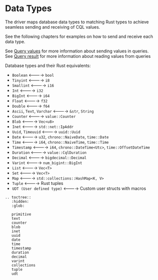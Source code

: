 # Data Types

The driver maps database data types to matching Rust types
to achieve seamless sending and receiving of CQL values.

See the following chapters for examples on how to send and receive each data type.

See [Query values](../queries/values.md) for more information about sending values in queries.\
See [Query result](../queries/result.md) for more information about reading values from queries

Database types and their Rust equivalents:
* `Boolean` <----> `bool`
* `Tinyint`  <---->  `i8`
* `Smallint` <----> `i16`
* `Int` <----> `i32`
* `BigInt` <----> `i64`
* `Float` <----> `f32`
* `Double` <----> `f64`
* `Ascii`, `Text`, `Varchar` <----> `&str`, `String`
* `Counter` <----> `value::Counter`
* `Blob` <----> `Vec<u8>`
* `Inet` <----> `std::net::IpAddr`
* `Uuid`, `Timeuuid` <----> `uuid::Uuid`
* `Date` <----> `u32`, `chrono::NaiveDate`, `time::Date`
* `Time` <----> `i64`, `chrono::NaiveTime`, `time::Time`
* `Timestamp` <----> `i64`, `chrono::DateTime<Utc>`, `time::OffsetDateTime`
* `Duration` <----> `value::CqlDuration`
* `Decimal` <----> `bigdecimal::Decimal`
* `Varint` <----> `num_bigint::BigInt`
* `List` <----> `Vec<T>`
* `Set` <----> `Vec<T>`
* `Map` <----> `std::collections::HashMap<K, V>`
* `Tuple` <----> Rust tuples
* `UDT (User defined type)` <----> Custom user structs with macros


```eval_rst
.. toctree::
   :hidden:
   :glob:

   primitive
   text
   counter
   blob
   inet
   uuid
   date
   time
   timestamp
   duration
   decimal
   varint
   collections
   tuple
   udt

```
